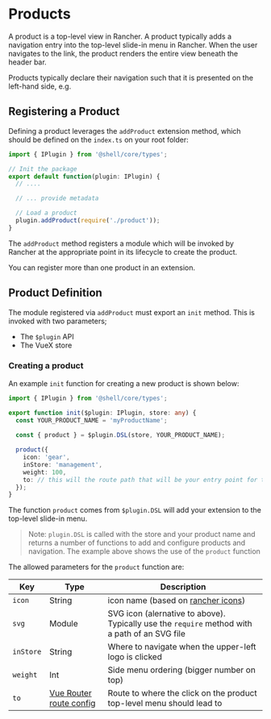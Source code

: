 # Products

A product is a top-level view in Rancher. A product typically adds a navigation entry into the
top-level slide-in menu in Rancher. When the user navigates to the link, the product renders
the entire view beneath the header bar.

Products typically declare their navigation such that it is presented on the left-hand side, e.g.

## Registering a Product

Defining a product leverages the `addProduct` extension method, which should be defined on the `index.ts` on your root folder:

```ts
import { IPlugin } from '@shell/core/types';

// Init the package
export default function(plugin: IPlugin) {
  // ....

  // ... provide metadata

  // Load a product
  plugin.addProduct(require('./product'));
}
```

The `addProduct` method registers a module which will be invoked by Rancher at the
appropriate point in its lifecycle to create the product.

You can register more than one product in an extension.

## Product Definition

The module registered via `addProduct` must export an `init` method. This is invoked with two parameters;

- The `$plugin` API
- The VueX store

### Creating a product

An example `init` function for creating a new product is shown below:

```ts
import { IPlugin } from '@shell/core/types';

export function init($plugin: IPlugin, store: any) {
  const YOUR_PRODUCT_NAME = 'myProductName';
  
  const { product } = $plugin.DSL(store, YOUR_PRODUCT_NAME);

  product({
    icon: 'gear',
    inStore: 'management',
    weight: 100,
    to: // this will the route path that will be your entry point for this product
  });
}
```
The function `product` comes from `$plugin.DSL` will add your extension to the top-level slide-in menu.

> Note: `plugin.DSL` is called with the store and your product name and returns a number of functions to add and configure products and navigation. The example above shows the use of the `product` function


The allowed parameters for the `product` function are:

| Key | Type | Description |
| --- | --- | --- |
| `icon` | String | icon name (based on [rancher icons](https://rancher.github.io/icons/)) |
| `svg` | Module | SVG icon (alernative to above). Typically use the `require` method with a path of an SVG file|
| `inStore` | String |  Where to navigate when the upper-left logo is clicked |
| `weight` | Int |  Side menu ordering (bigger number on top) |
| `to` | [Vue Router route config](https://v3.router.vuejs.org/api/#routes) |  Route to where the click on the product top-level menu should lead to |
